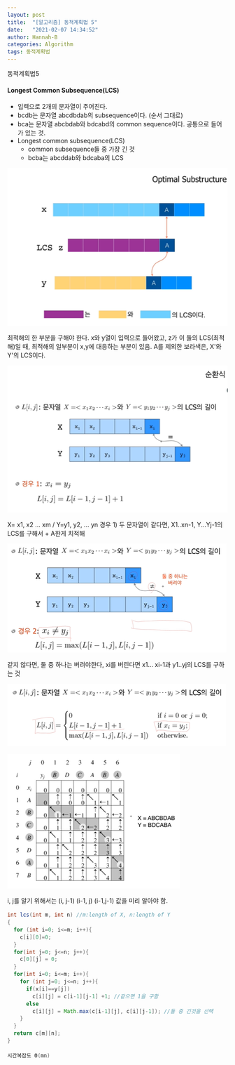 ```yaml
---
layout: post
title:  "[알고리즘] 동적계획법 5"
date:   "2021-02-07 14:34:52"
author: Hannah-B
categories: Algorithm
tags: 동적계획법
---
```


동적계획법5

#### Longest Common Subsequence(LCS)

- 입력으로 2개의 문자열이 주어진다.
- bcdb는 문자열 abcdbdab의 subsequence이다. (순서 그대로)
- bca는 문자열 abcbdab와 bdcabd의 common sequence이다. 공통으로 들어가 있는 것.
- Longest common subsequence(LCS)
  - common subsequence들 중 가장 긴 것
  - bcba는 abcddab와 bdcaba의 LCS

![](/assets/Algorithm/short/dp5-1.PNG)

최적해의 한 부분을 구해야 한다. x와 y열이 입력으로 들어왔고, z가 이 둘의 LCS(최적해)일 때, 최적해의 일부분이 x,y에 대응하는 부분이 있음. A를 제외한 보라색은, X'와 Y'의 LCS이다. 

![](/assets/Algorithm/short/dp5-2.PNG)

X= x1, x2 ... xm / Y=y1, y2, ... yn
경우 1) 두 문자열이 같다면, X1..xn-1, Y...Yj-1의 LCS를 구해서 + A한게 치적해

![](/assets/Algorithm/short/dp5-3.PNG)

같지 않다면, 둘 중 하나는 버려야한다, xi를 버린다면 x1... xi-1과 y1..yj의 LCS를 구하는 것

![](/assets/Algorithm/short/dp5-4.PNG)

![](/assets/Algorithm/short/dp5-5.PNG)

i, j를 알기 위해서는 (i, j-1) (i-1, j) (i-1,j-1) 값을 미리 알아야 함.

```java
int lcs(int m, int n) //m:length of X, n:length of Y
{
  for (int i=0; i<=m; i++){
    c[i][0]=0;
  }
  for(int j=0; j<=n; j++){
    c[0][j] = 0;
  }
  for(int i=0; i<=m; i++){
    for (int j=0; j<=n; j++){
      if(x[i]==y[j])
      	c[i][j] = c[i-1][j-1] +1; //같으면 1을 구함
      else
      	c[i][j] = Math.max(c[i-1][j], c[i][j-1]); //둘 중 긴것을 선택
    }
  }
  return c[m][n];
}

시간복잡도 Θ(mn)
```

